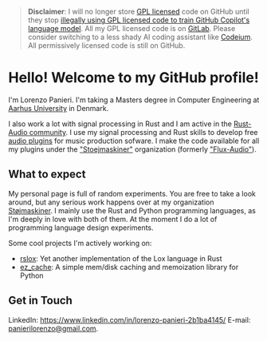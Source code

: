 > __Disclaimer__: I will no longer store [GPL licensed](https://www.gnu.org/licenses/gpl-3.0.en.html) code on GitHub until they stop [illegally using GPL licensed code to train GitHub Copilot's language model](https://codeium.com/blog/copilot-trains-on-gpl-codeium-does-not). All my GPL licensed code is on [GitLab](https://gitlab.com/stoejmaskiner). Please consider switching to a less shady AI coding assistant like [Codeium](https://codeium.com/). All permissively licensed code is still on GitHub.

# Hello! Welcome to my GitHub profile!
I'm Lorenzo Panieri. I'm taking a Masters degree in Computer Engineering at [Aarhus University](https://au.dk) in Denmark.

I also work a lot with signal processing in Rust and I am active in the [Rust-Audio community](https://github.com/RustAudio). 
I use my signal processing and Rust skills to develop free [audio plugins](https://en.wikipedia.org/wiki/Audio_plug-in)
for music production sofware. I make the code available for all my plugins under the ["Stoejmaskiner"](https://gitlab.com/stoejmaskiner) organization (formerly ["Flux-Audio"](https://github.com/Flux-Audio)).

## What to expect

My personal page is full of random experiments. You are free to take a look around, but any serious work happens over at my organization [Støjmaskiner](https://github.com/Stoejmaskiner). I mainly use the Rust and Python programming languages, as I'm deeply in love with both of them. At the moment I do a lot of programming language design experiments.

Some cool projects I'm actively working on:
- [rslox](../../../rslox): Yet another implementation of the Lox language in Rust
- [ez_cache](../../../ez_cache): A simple mem/disk caching and memoization library for Python

## Get in Touch
LinkedIn: https://www.linkedin.com/in/lorenzo-panieri-2b1ba4145/
E-mail: panierilorenzo@gmail.com.
